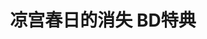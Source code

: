 ---
logo: images/video/凉宫春日的消失BD特典.jpg
title: 凉宫春日的消失 BD特典
subTitle: 舞台致词 场景取材 OST取材 后期剪辑 etc

category: 映像

hasResource: true
downloadList:
  - intro: BGM制作
    size: 409.9MB
    link: 
  - intro: CM
    size: 119.2MB
    link: 
  - intro: Event
    size: 748.7MB
    link: 
  - intro: Making
    size: 1.9GB
    link: 
  - intro: 预告
    size: 74MB
    link: 
  - intro: 场景取材
    size: 188.4MB
    link: 
  - intro: 云盘 提取码:7e5j
    size: 
    link: https://pan.baidu.com/s/1EkTA4YETdleCFkKgB0hddw

downloadContent: |
  映像特典：<br>
  1.ロケハン映像(「甲南病院」編)<br>
  2.ＢＧＭレコーディング風景（ビクタースタジオ,オーストラリアにて)<br>
  3.舞台挨拶１(東京/池袋シネマサンシャイン＆新宿バルト９にて)<br>
  4.舞台挨拶２(京都／京都シネマにて)<br>
  5.ダビング、ビデオ編集作業風景<br>
  6.テーマ曲「優しい忘却」ＰＶメイキング映像<br>
  7.特報、劇場予告、TVスポット、商品CM<br><br>
  版权属于:VCB-Studio<br>
  文件地址:https://vcb-s.com/archives/11328
---